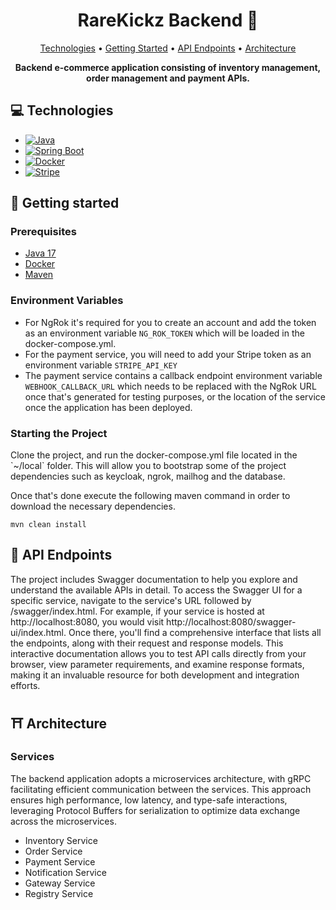 <h1 style="font-weight: bold; text-align:center;">RareKickz Backend 👟</h1>

<p style="text-align:center;">
  <a href="#tech">Technologies</a> •
  <a href="#started">Getting Started</a> •
  <a href="#routes">API Endpoints</a> •
  <a href="#arch">Architecture</a>
</p>

<p style="text-align:center;">
    <b>Backend e-commerce application consisting of inventory management, order management and payment APIs.</b>
</p>

<h2 id="technologies">💻 Technologies</h2>

- [![Java](https://img.shields.io/badge/Java-%23ED8B00.svg?logo=openjdk&logoColor=white)](#)
- [![Spring Boot](https://img.shields.io/badge/Spring%20Boot-6DB33F?logo=springboot&logoColor=fff)](#)
- [![Docker](https://img.shields.io/badge/Docker-2496ED?logo=docker&logoColor=fff)](#)
- [![Stripe](https://img.shields.io/badge/Stripe-5851DD?logo=stripe&logoColor=fff)](#)

<h2 id="started">🚀 Getting started</h2>
<h3>Prerequisites</h3>

- [Java 17](https://adoptium.net/temurin/releases/?version=17)
- [Docker](https://www.docker.com/products/docker-desktop/)
- [Maven](https://maven.apache.org/download.cgi)

<h3>Environment Variables</h3>

- For NgRok it's required for you to create an account and add the token as an environment variable `NG_ROK_TOKEN` which
  will be loaded in the docker-compose.yml.
- For the payment service, you will need to add your Stripe token as an environment variable `STRIPE_API_KEY`
- The payment service contains a callback endpoint environment variable `WEBHOOK_CALLBACK_URL` which needs to be
  replaced with the NgRok URL once that's generated for testing purposes, or the location of the service once the
  application has been deployed.

<h3>Starting the Project</h3>
Clone the project, and run the docker-compose.yml file located in the `~/local` folder. This will allow you to bootstrap
some of the project dependencies such as keycloak, ngrok, mailhog and the database.

Once that's done execute the following maven command in order to download the necessary dependencies.

```
mvn clean install
```

<h2 id="routes">📍 API Endpoints</h2>

The project includes Swagger documentation to help you explore and understand the available APIs in detail. To access
the Swagger UI for a specific service, navigate to the service's URL followed by /swagger/index.html. For example, if
your service is hosted at http://localhost:8080, you would visit http://localhost:8080/swagger-ui/index.html. Once
there, you'll find a comprehensive interface that lists all the endpoints, along with their request and response models.
This interactive documentation allows you to test API calls directly from your browser, view parameter requirements, and
examine response formats, making it an invaluable resource for both development and integration efforts.

<h2 id="arch">⛩️ Architecture</h2>
<h3>Services</h3>
The backend application adopts a microservices architecture, with gRPC facilitating efficient communication between the
services. This approach ensures high performance, low latency, and type-safe interactions, leveraging Protocol Buffers
for serialization to optimize data exchange across the microservices.

- Inventory Service
- Order Service
- Payment Service
- Notification Service
- Gateway Service
- Registry Service